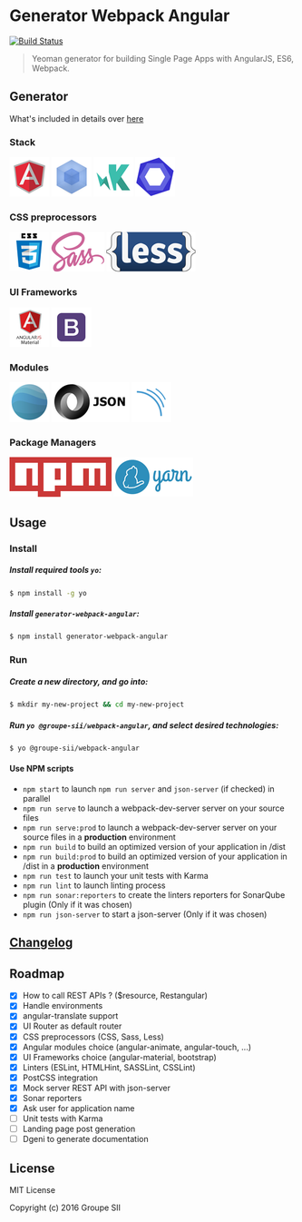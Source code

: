 # Generator Webpack Angular
[![Build Status](https://travis-ci.org/groupe-sii/generator-webpack-angular.svg?branch=develop)](https://travis-ci.org/groupe-sii/generator-webpack-angular)

> Yeoman generator for building Single Page Apps with AngularJS, ES6, Webpack.

## Generator

What's included in details over [here](docs/STACK.md)

### Stack

[![AngularJS](assets/angularjs.png "AngularJS")](https://angularjs.org/)
[![Webpack](assets/webpack.png "Webpack")](https://webpack.github.io/)
[![Karma](assets/karma.png "Karma")](https://karma-runner.github.io)
[![ESLint](assets/eslint.png "ESLint")](http://eslint.org/)

### CSS preprocessors

![CSS](assets/css3.png "CSS 3")
[![Sass](assets/sass.png "Sass")](http://sass-lang.com/)
[![Less](assets/less.png "Less")](http://lesscss.org/)

### UI Frameworks

[![AngularJS Material](assets/angularjs-material.png "AngularJS Material")](https://material.angularjs.org/latest/)
[![Bootstrap](assets/bootstrap.png "Bootstrap")](http://getbootstrap.com/)

### Modules

[![angular-translate](assets/angular-translate.png "Angular Translate")](https://angular-translate.github.io/)
[![json-server](assets/json-server.png "JSON Server")](https://github.com/typicode/json-server)
[![SonarQube](assets/sonar-qube.png "sonar-web-frontend-reporters")](https://github.com/groupe-sii/sonar-web-frontend-reporters)

### Package Managers

[![npm](assets/npm.png "npm")](https://www.npmjs.com/)
[![Yarn](assets/yarn.png "Yarn")](https://yarnpkg.com/)

## Usage

### Install

##### Install required tools `yo`:

```sh
$ npm install -g yo
```

##### Install `generator-webpack-angular`:

```sh
$ npm install generator-webpack-angular
```

### Run

##### Create a new directory, and go into:

```sh
$ mkdir my-new-project && cd my-new-project
```

##### Run `yo @groupe-sii/webpack-angular`, and select desired technologies:

```sh
$ yo @groupe-sii/webpack-angular
```

#### Use NPM scripts

- `npm start` to launch `npm run server` and `json-server` (if checked) in parallel
- `npm run serve` to launch a webpack-dev-server server on your source files
- `npm run serve:prod` to launch a webpack-dev-server server on your source files in a **production** environment
- `npm run build` to build an optimized version of your application in /dist
- `npm run build:prod` to build an optimized version of your application in /dist in a **production** environment
- `npm run test` to launch your unit tests with Karma
- `npm run lint` to launch linting process
- `npm run sonar:reporters` to create the linters reporters for SonarQube plugin (Only if it was chosen)
- `npm run json-server` to start a json-server (Only if it was chosen)

## [Changelog](https://github.com/groupe-sii/generator-webpack-angular/blob/master/CHANGELOG.md)

## Roadmap

- [x] How to call REST APIs ? ($resource, Restangular)
- [x] Handle environments
- [x] angular-translate support
- [x] UI Router as default router
- [x] CSS preprocessors (CSS, Sass, Less)
- [x] Angular modules choice (angular-animate, angular-touch, ...)
- [x] UI Frameworks choice (angular-material, bootstrap)
- [x] Linters (ESLint, HTMLHint, SASSLint, CSSLint)
- [x] PostCSS integration
- [x] Mock server REST API with json-server
- [x] Sonar reporters
- [x] Ask user for application name
- [ ] Unit tests with Karma
- [ ] Landing page post generation
- [ ] Dgeni to generate documentation

## License

MIT License

Copyright (c) 2016 Groupe SII
